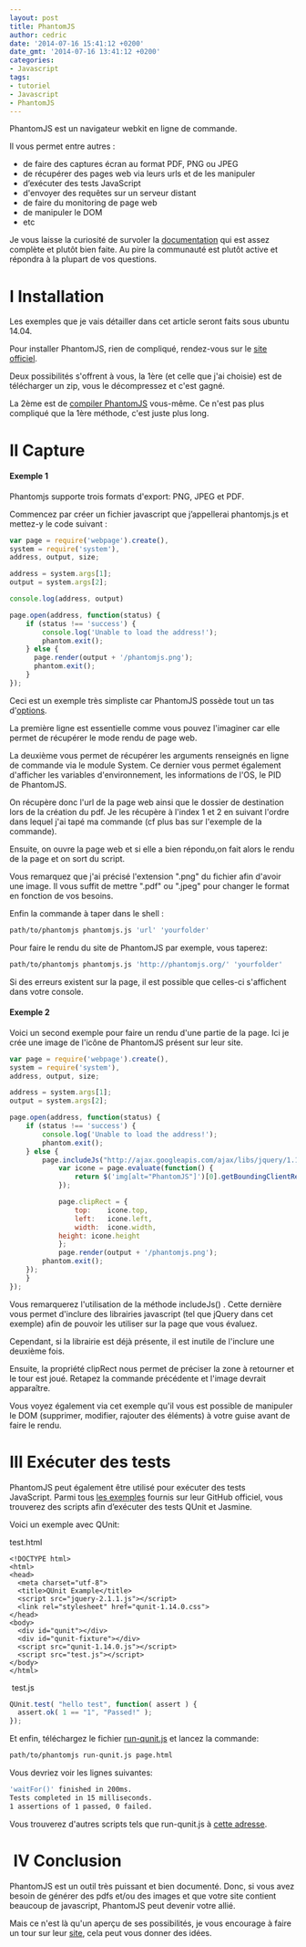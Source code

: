 ```yaml
---
layout: post
title: PhantomJS
author: cedric
date: '2014-07-16 15:41:12 +0200'
date_gmt: '2014-07-16 13:41:12 +0200'
categories:
- Javascript
tags:
- tutoriel
- Javascript
- PhantomJS
---
```


PhantomJS est un navigateur webkit en ligne de commande.

Il vous permet entre autres :

-   de faire des captures écran au format PDF, PNG ou JPEG
-   de récupérer des pages web via leurs urls et de les manipuler
-   d’exécuter des tests JavaScript
-   d'envoyer des requêtes sur un serveur distant
-   de faire du monitoring de page web
-   de manipuler le DOM
-   etc

Je vous laisse la curiosité de survoler la [documentation](http://phantomjs.org/documentation/ "documentation") qui est assez complète et plutôt bien faite. Au pire la communauté est plutôt active et répondra à la plupart de vos questions.

I Installation
==============

Les exemples que je vais détailler dans cet article seront faits sous ubuntu 14.04.

Pour installer PhantomJS, rien de compliqué, rendez-vous sur le [site officiel](http://phantomjs.org/download.html "install").

Deux possibilités s'offrent à vous, la 1ère (et celle que j'ai choisie) est de télécharger un zip, vous le décompressez et c'est gagné.

La 2ème est de [compiler PhantomJS](http://phantomjs.org/build.html "compiler") vous-même. Ce n'est pas plus compliqué que la 1ère méthode, c'est juste plus long.

II Capture
==========

#### Exemple 1

Phantomjs supporte trois formats d'export: PNG, JPEG et PDF.

Commencez par créer un fichier javascript que j’appellerai phantomjs.js et mettez-y le code suivant :

```js
var page = require('webpage').create(),
system = require('system'),
address, output, size;

address = system.args[1];
output = system.args[2];

console.log(address, output)

page.open(address, function(status) {
    if (status !== 'success') {
        console.log('Unable to load the address!');
        phantom.exit();
    } else {
      page.render(output + '/phantomjs.png');
      phantom.exit();
    }
});
```

Ceci est un exemple très simpliste car PhantomJS possède tout un tas d'[options](http://phantomjs.org/api/webpage/ "options phantomjs").

La première ligne est essentielle comme vous pouvez l'imaginer car elle permet de récupérer le mode rendu de page web.

La deuxième vous permet de récupérer les arguments renseignés en ligne de commande via le module System. Ce dernier vous permet également d'afficher les variables d'environnement, les informations de l'OS, le PID de PhantomJS.

On récupère donc l'url de la page web ainsi que le dossier de destination lors de la création du pdf. Je les récupère à l'index 1 et 2 en suivant l'ordre dans lequel j'ai tapé ma commande (cf plus bas sur l'exemple de la commande).

Ensuite, on ouvre la page web et si elle a bien répondu,on fait alors le rendu de la page et on sort du script.

Vous remarquez que j'ai précisé l'extension ".png" du fichier afin d'avoir une image. Il vous suffit de mettre ".pdf" ou ".jpeg" pour changer le format en fonction de vos besoins.

Enfin la commande à taper dans le shell :

```sh
path/to/phantomjs phantomjs.js 'url' 'yourfolder'
```

Pour faire le rendu du site de PhantomJS par exemple, vous taperez:

```sh
path/to/phantomjs phantomjs.js 'http://phantomjs.org/' 'yourfolder'
```

Si des erreurs existent sur la page, il est possible que celles-ci s'affichent dans votre console.

#### Exemple 2

Voici un second exemple pour faire un rendu d'une partie de la page. Ici je crée une image de l'icône de PhantomJS présent sur leur site.

```js
var page = require('webpage').create(),
system = require('system'),
address, output, size;

address = system.args[1];
output = system.args[2];

page.open(address, function(status) {
    if (status !== 'success') {
        console.log('Unable to load the address!');
        phantom.exit();
    } else {
        page.includeJs("http://ajax.googleapis.com/ajax/libs/jquery/1.11.1/jquery.min.js", function() {
            var icone = page.evaluate(function() {
                return $('img[alt="PhantomJS"]')[0].getBoundingClientRect();
            });

            page.clipRect = {
                top:    icone.top,
                left:   icone.left,
                width:  icone.width,
            height: icone.height
            };
            page.render(output + '/phantomjs.png');
        phantom.exit();
    });
    }
});
```

Vous remarquerez l'utilisation de la méthode includeJs() . Cette dernière vous permet d'inclure des librairies javascript (tel que jQuery dans cet exemple) afin de pouvoir les utiliser sur la page que vous évaluez.

Cependant, si la librairie est déjà présente, il est inutile de l'inclure une deuxième fois.

Ensuite, la propriété clipRect nous permet de préciser la zone à retourner et le tour est joué. Retapez la commande précédente et l'image devrait apparaître.

Vous voyez également via cet exemple qu'il vous est possible de manipuler le DOM (supprimer, modifier, rajouter des éléments) à votre guise avant de faire le rendu.

III Exécuter des tests
======================

PhantomJS peut également être utilisé pour exécuter des tests JavaScript. Parmi tous [les exemples](https://github.com/ariya/phantomjs/tree/master/examples "exemples") fournis sur leur GitHub officiel, vous trouverez des scripts afin d’exécuter des tests QUnit et Jasmine.

Voici un exemple avec QUnit:

test.html

```xhtml
<!DOCTYPE html>
<html>
<head>
  <meta charset="utf-8">
  <title>QUnit Example</title>
  <script src="jquery-2.1.1.js"></script>
  <link rel="stylesheet" href="qunit-1.14.0.css">
</head>
<body>
  <div id="qunit"></div>
  <div id="qunit-fixture"></div>
  <script src="qunit-1.14.0.js"></script>
  <script src="test.js"></script>
</body>
</html>
```

 test.js

```js
QUnit.test( "hello test", function( assert ) {
  assert.ok( 1 == "1", "Passed!" );
});
```

Et enfin, téléchargez le fichier [run-qunit.js](https://github.com/ariya/phantomjs/blob/master/examples/run-qunit.js "run-qunit.js") et lancez la commande:

```sh
path/to/phantomjs run-qunit.js page.html
```

Vous devriez voir les lignes suivantes:

```sh
'waitFor()' finished in 200ms.
Tests completed in 15 milliseconds.
1 assertions of 1 passed, 0 failed.
```

Vous trouverez d'autres scripts tels que run-qunit.js à [cette adresse](https://github.com/jonkemp/qunit-phantomjs-runner "qunit-phantomjs-runner").

 IV Conclusion
==============

PhantomJS est un outil très puissant et bien documenté. Donc, si vous avez besoin de générer des pdfs et/ou des images et que votre site contient beaucoup de javascript, PhantomJS peut devenir votre allié.

Mais ce n'est là qu'un aperçu de ses possibilités, je vous encourage à faire un tour sur leur [site](http://phantomjs.org/examples/index.html "documentation"), cela peut vous donner des idées.

 
